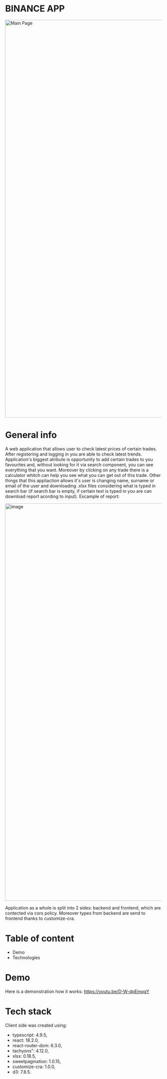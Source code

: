 # BINANCE APP
<img width="1280" alt="Main Page" src="https://github.com/Paveu99/BinanceAppFront/assets/100468919/a4169fcc-35aa-47f3-a67c-541b092e88cc">

# General info
A web application that allows user to check latest prices of certain trades. After registering and logging in you are able to check latest trends. Application's biggest atribute is opportunity to add certain trades to you favourites and, without looking for it via search component, you can see everything that you want. Moreover by clicking on any trade there is a calculator whitch can help you see what you can get out of this trade. Other things that this appliaction allows it's user is changing name, surname or email of the user and downloading .xlsx files considering what is typed in search bar (if search bar is empty, if certain text is typed in you are can download report acording to input). Excample of report:

<img width="1279" alt="image" src="https://github.com/Paveu99/BinanceAppFront/assets/100468919/61b23d5e-f4a6-488d-be01-326d9b6b75ab">

Application as a whole is split into 2 sides: backend and frontend, which are contected via cors policy. Moreover types from backend are send to frontend thanks to customize-cra.

# Table of content
- Demo
- Technologies

# Demo
Here is a demonstration how it works: https://youtu.be/D-W-dpEmqgY

# Tech stack
Client side was created using:
- typescript: 4.9.5,
- react: 18.2.0,
- react-router-dom: 6.3.0,
- tachyons": 4.12.0,
- xlsx: 0.18.5,
- sweetpagination: 1.0.15,
- customize-cra: 1.0.0,
- d3: 7.8.5.
